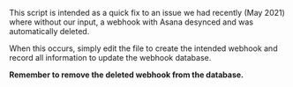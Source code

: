 This script is intended as a quick fix to an issue we had recently (May 2021) where without our input, a webhook with Asana desynced and was automatically deleted.

When this occurs, simply edit the file to create the intended webhook and record all information to update the webhook database. 

**Remember to remove the deleted webhook from the database.**
